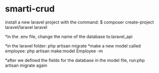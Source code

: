 # smarti-crud

install a new laravel project with the command:
$ composer create-project laravel/laravel laravel

*in the .env file, 
change the name of the database to:laravel_api

*in the laravel folder: php artisan migrate
*make a new model called employee:
php artisan make:model Employee -m


*after we defined the fields for the database in the model file, 
run:php artisan migrate again

